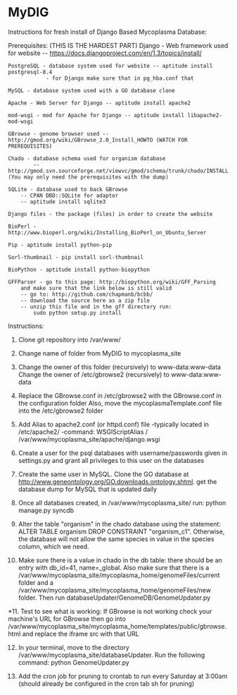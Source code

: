 MyDIG
=====

Instructions for fresh install of Django Based Mycoplasma Database:

Prerequisites: (THIS IS THE HARDEST PART)
    Django - Web framework used for website -- https://docs.djangoproject.com/en/1.3/topics/install/
    
    PostgreSQL - database system used for website -- aptitude install postgresql-8.4
    			- for Django make sure that in pg_hba.conf that 
    
    MySQL - database system used with a GO database clone
    
    Apache - Web Server for Django -- aptitude install apache2
    
    mod-wsgi - mod for Apache for Django -- aptitude install libapache2-mod-wsgi
    
    GBrowse - genome browser used -- http://gmod.org/wiki/GBrowse_2.0_Install_HOWTO (WATCH FOR PREREQUISITES)
    
    Chado - database schema used for organism database 
            -- http://gmod.svn.sourceforge.net/viewvc/gmod/schema/trunk/chado/INSTALL.Chado (You may only need the prerequisites with the dump)
    
    SQLite - database used to back GBrowse 
    	-- CPAN DBD::SQLite for adaptor
    	-- aptitude install sqlite3
    	
    Django files - the package (files) in order to create the website
    
    BioPerl - http://www.bioperl.org/wiki/Installing_BioPerl_on_Ubuntu_Server
    
    Pip - aptitude install python-pip
    
    Sorl-thumbnail - pip install sorl-thumbnail
    
    BioPython - aptitude install python-biopython
    
    GFFParser - go to this page: http://biopython.org/wiki/GFF_Parsing
    	and make sure that the link below is still valid
    	-- go to: http://github.com/chapmanb/bcbb/
    	-- download the source here as a zip file
    	-- unzip this file and in the gff directory run:
    		sudo python setup.py install

Instructions:

1. Clone git repository into /var/www/

2. Change name of folder from MyDIG to mycoplasma_site

3. Change the owner of this folder (recursively) to www-data:www-data
   Change the owner of /etc/gbrowse2 (recursively) to www-data:www-data

4. Replace the GBrowse.conf in /etc/gbrowse2 with the GBrowse.conf in the configuration folder
   Also, move the mycoplasmaTemplate.conf file into the /etc/gbrowse2 folder

5. Add Alias to apache2.conf (or httpd.conf) file
    -typically located in /etc/apache2/
    -command: WSGIScriptAlias / /var/www/mycoplasma_site/apache/django.wsgi

6. Create a user for the psql databases with username/passwords given in settings.py and grant
all privileges to this user on the databases

7. Create the same user in MySQL. Clone the GO database at http://www.geneontology.org/GO.downloads.ontology.shtml.
get the database dump for MySQL that is updated daily

8. Once all databases created, in /var/www/mycoplasma_site/ run: python manage.py syncdb

9. Alter the table "organism" in the chado database using the statement: ALTER TABLE organism DROP CONSTRAINT "organism_c1". 
Otherwise, the database will not allow the same species in value in the species column, which we need.

10. Make sure there is a value in chado in the db table: there should be an entry with db_id=41, name=_global. Also make sure
that there is a /var/www/mycoplasma_site/mycoplasma_home/genomeFiles/current folder and a /var/www/mycoplasma_site/mycoplasma_home/genomeFiles/new
folder. Then run databaseUpdater/GenomeDB/GenomeUpdater.py

*11. Test to see what is working: If GBrowse is not working check your machine's URL for GBrowse then go into 
    /var/www/mycoplasma_site/mycoplasma_home/templates/public/gbrowse.html and replace the iframe src with that URL
   
 12. In your terminal, move to the directory /var/www/mycoplasma_site/databaseUpdater. Run the following command:
 					python GenomeUpdater.py
 					
 13. Add the cron job for pruning to crontab to run every Saturday at 3:00am (should already be configured in the cron tab sh for pruning)
